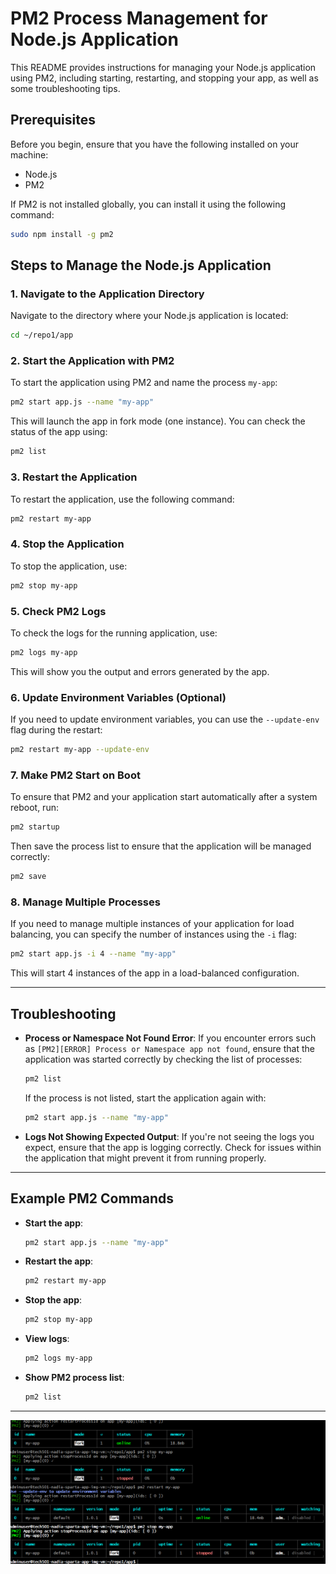 # PM2 Process Management for Node.js Application

This README provides instructions for managing your Node.js application using PM2, including starting, restarting, and stopping your app, as well as some troubleshooting tips.

## Prerequisites

Before you begin, ensure that you have the following installed on your machine:

- Node.js
- PM2

If PM2 is not installed globally, you can install it using the following command:

```bash
sudo npm install -g pm2
```

## Steps to Manage the Node.js Application

### 1. **Navigate to the Application Directory**

Navigate to the directory where your Node.js application is located:

```bash
cd ~/repo1/app
```

### 2. **Start the Application with PM2**

To start the application using PM2 and name the process `my-app`:

```bash
pm2 start app.js --name "my-app"
```

This will launch the app in fork mode (one instance). You can check the status of the app using:

```bash
pm2 list
```

### 3. **Restart the Application**

To restart the application, use the following command:

```bash
pm2 restart my-app
```

### 4. **Stop the Application**

To stop the application, use:

```bash
pm2 stop my-app
```

### 5. **Check PM2 Logs**

To check the logs for the running application, use:

```bash
pm2 logs my-app
```

This will show you the output and errors generated by the app.

### 6. **Update Environment Variables (Optional)**

If you need to update environment variables, you can use the `--update-env` flag during the restart:

```bash
pm2 restart my-app --update-env
```

### 7. **Make PM2 Start on Boot**

To ensure that PM2 and your application start automatically after a system reboot, run:

```bash
pm2 startup
```

Then save the process list to ensure that the application will be managed correctly:

```bash
pm2 save
```

### 8. **Manage Multiple Processes**

If you need to manage multiple instances of your application for load balancing, you can specify the number of instances using the `-i` flag:

```bash
pm2 start app.js -i 4 --name "my-app"
```

This will start 4 instances of the app in a load-balanced configuration.

---

## Troubleshooting

- **Process or Namespace Not Found Error**: If you encounter errors such as `[PM2][ERROR] Process or Namespace app not found`, ensure that the application was started correctly by checking the list of processes:

  ```bash
  pm2 list
  ```

  If the process is not listed, start the application again with:

  ```bash
  pm2 start app.js --name "my-app"
  ```

- **Logs Not Showing Expected Output**: If you're not seeing the logs you expect, ensure that the app is logging correctly. Check for issues within the application that might prevent it from running properly.

---

## Example PM2 Commands

- **Start the app**:

  ```bash
  pm2 start app.js --name "my-app"
  ```

- **Restart the app**:

  ```bash
  pm2 restart my-app
  ```

- **Stop the app**:

  ```bash
  pm2 stop my-app
  ```

- **View logs**:

  ```bash
  pm2 logs my-app
  ```

- **Show PM2 process list**:

  ```bash
  pm2 list
  ```

---

![PM2](image-1.png)
